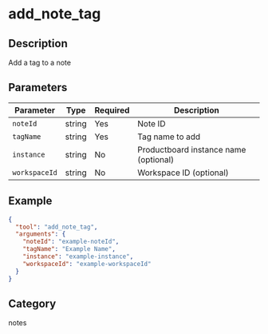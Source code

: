 # add_note_tag

## Description

Add a tag to a note

## Parameters

| Parameter     | Type   | Required | Description                           |
| ------------- | ------ | -------- | ------------------------------------- |
| `noteId`      | string | Yes      | Note ID                               |
| `tagName`     | string | Yes      | Tag name to add                       |
| `instance`    | string | No       | Productboard instance name (optional) |
| `workspaceId` | string | No       | Workspace ID (optional)               |

## Example

```json
{
  "tool": "add_note_tag",
  "arguments": {
    "noteId": "example-noteId",
    "tagName": "Example Name",
    "instance": "example-instance",
    "workspaceId": "example-workspaceId"
  }
}
```

## Category

notes
